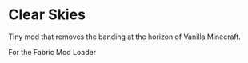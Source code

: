 # Clear Skies

Tiny mod that removes the banding at the horizon of Vanilla Minecraft.

For the Fabric Mod Loader

